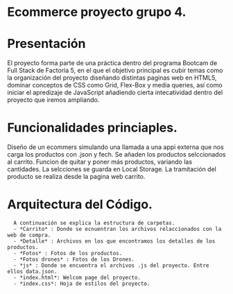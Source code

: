 # Ecommerce proyecto grupo 4. 
        
# Presentación  
 El proyecto forma parte de una práctica dentro del programa Bootcam de Full Stack de Factoría 5, en el que el objetivo principal es cubir temas
 como la organización del proyecto diseñando distintas paginas web en HTML5, dominar conceptos de CSS como Grid, Flex-Box y media queries, 
 así como iniciar el apredizaje de JavaScript añadiendo cierta intecatividad dentro del proyecto que iremos ampliando.
        
 # Funcionalidades princiaples. 
 
Diseño de un ecommers simulando una llamada a una appi externa que nos carga los productos con .json y fech. 
Se añaden los productos selccionados al carrito. Funcion de quitar y poner más productos, 
variando las cantidades. La selcciones se guarda en Local Storage. 
La tramitación del producto se realiza desde la pagina web carrito. 
           
  # Arquitectura del Código. 
      A continuación se explica la estructura de carpetas. 
      - *Carrito* : Donde se ecnuentran los archivos relaccionados con la web de compra. 
      - *Detalle* : Archivos en los que encontramos los detalles de los productos.
      - *Fotos* : Fotos de los productos.
      - *Fotos drones* : Fotos de los Drones.
      - *js* : Donde se encuentra el archivos .js del proyecto. Entre ellos data.json.
      - *index.html*: Welcom page del proyecto. 
      - *index.css*: Hoja de estilos del proyecto. 
